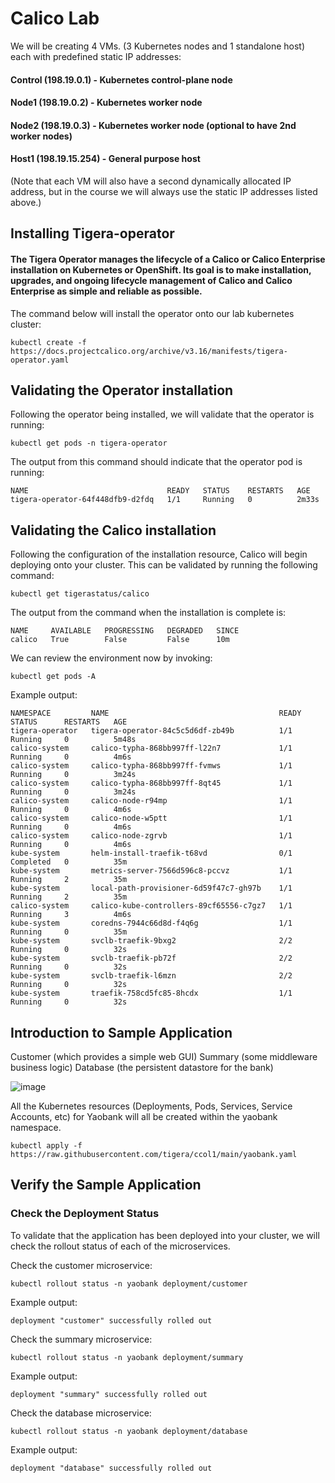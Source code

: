 # Calico Lab
 We will be creating 4 VMs. (3 Kubernetes nodes and 1 standalone host) each with predefined static IP addresses:

#### Control (198.19.0.1) - Kubernetes control-plane node

#### Node1 (198.19.0.2) - Kubernetes worker node

#### Node2 (198.19.0.3) - Kubernetes worker node (optional to have 2nd worker nodes)

#### Host1 (198.19.15.254) - General purpose host

(Note that each VM will also have a second dynamically allocated IP address, but in the course we will always use the static IP addresses listed above.)

## Installing Tigera-operator
#### The Tigera Operator manages the lifecycle of a Calico or Calico Enterprise installation on Kubernetes or OpenShift. Its goal is to make installation, upgrades, and ongoing lifecycle management of Calico and Calico Enterprise as simple and reliable as possible.

The command below will install the operator onto our lab kubernetes cluster:
```
kubectl create -f https://docs.projectcalico.org/archive/v3.16/manifests/tigera-operator.yaml
```
## Validating the Operator installation
Following the operator being installed, we will validate that the operator is running:
```
kubectl get pods -n tigera-operator
```
The output from this command should indicate that the operator pod is running:
```
NAME                               READY   STATUS    RESTARTS   AGE
tigera-operator-64f448dfb9-d2fdq   1/1     Running   0          2m33s
```
## Validating the Calico installation
Following the configuration of the installation resource, Calico will begin deploying onto your cluster. This can be validated by running the following command:
```
kubectl get tigerastatus/calico
```
The output from the command when the installation is complete is:
```
NAME     AVAILABLE   PROGRESSING   DEGRADED   SINCE
calico   True        False         False      10m
```
We can review the environment now by invoking:
```
kubectl get pods -A
```
Example output:
```
NAMESPACE         NAME                                      READY   STATUS      RESTARTS   AGE
tigera-operator   tigera-operator-84c5c5d6df-zb49b          1/1     Running     0          5m48s
calico-system     calico-typha-868bb997ff-l22n7             1/1     Running     0          4m6s
calico-system     calico-typha-868bb997ff-fvmws             1/1     Running     0          3m24s
calico-system     calico-typha-868bb997ff-8qt45             1/1     Running     0          3m24s
calico-system     calico-node-r94mp                         1/1     Running     0          4m6s
calico-system     calico-node-w5ptt                         1/1     Running     0          4m6s
calico-system     calico-node-zgrvb                         1/1     Running     0          4m6s
kube-system       helm-install-traefik-t68vd                0/1     Completed   0          35m
kube-system       metrics-server-7566d596c8-pccvz           1/1     Running     2          35m
kube-system       local-path-provisioner-6d59f47c7-gh97b    1/1     Running     2          35m
calico-system     calico-kube-controllers-89cf65556-c7gz7   1/1     Running     3          4m6s
kube-system       coredns-7944c66d8d-f4q6g                  1/1     Running     0          35m
kube-system       svclb-traefik-9bxg2                       2/2     Running     0          32s
kube-system       svclb-traefik-pb72f                       2/2     Running     0          32s
kube-system       svclb-traefik-l6mzn                       2/2     Running     0          32s
kube-system       traefik-758cd5fc85-8hcdx                  1/1     Running     0          32s
```
## Introduction to Sample Application

Customer (which provides a simple web GUI)
Summary (some middleware business logic)
Database (the persistent datastore for the bank)

![image](https://user-images.githubusercontent.com/14257200/116883959-2e2cf400-abf4-11eb-8a26-6c70c13cbad2.png)

All the Kubernetes resources (Deployments, Pods, Services, Service Accounts, etc) for Yaobank will all be created within the yaobank namespace.
```
kubectl apply -f https://raw.githubusercontent.com/tigera/ccol1/main/yaobank.yaml
```
## Verify the Sample Application

### Check the Deployment Status
To validate that the application has been deployed into your cluster, we will check the rollout status of each of the microservices.

Check the customer microservice:
```
kubectl rollout status -n yaobank deployment/customer
```
Example output:
```
deployment "customer" successfully rolled out
```
Check the summary microservice:
```
kubectl rollout status -n yaobank deployment/summary
```
Example output:
```
deployment "summary" successfully rolled out
```
Check the database microservice:
```
kubectl rollout status -n yaobank deployment/database
```
Example output:
```
deployment "database" successfully rolled out
```
